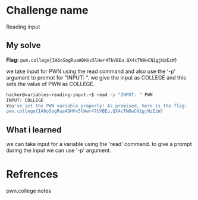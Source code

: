 # Challenge name
Reading input

## My solve
**Flag:** `pwn.college{IA6oSogRuaADHVv5lHwr47bVBEu.QX4cTN0wCN1gjNzEzW}`

we take input for PWN using the read command and also use the '-p' argument to promot for "INPUT: ". we give the input as COLLEGE and this sets the value of PWN as COLLEGE.

```bash
hacker@variables~reading-input:~$ read -p "INPUT: " PWN
INPUT: COLLEGE
You've set the PWN variable properly! As promised, here is the flag:
pwn.college{IA6oSogRuaADHVv5lHwr47bVBEu.QX4cTN0wCN1gjNzEzW}
```

## What i learned
we can take input for a variable using the 'read' command. to give a prompt during the input we can use '-p' argument.

# Refrences
pwn.college notes